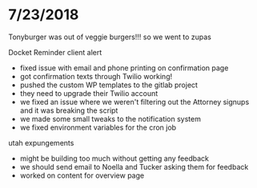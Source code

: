 # 7/23/2018

Tonyburger was out of veggie burgers!!! so we went to zupas

Docket Reminder client alert
- fixed issue with email and phone printing on confirmation page
- got confirmation texts through Twilio working!
- pushed the custom WP templates to the gitlab project
- they need to upgrade their Twilio account
- we fixed an issue where we weren't filtering out the Attorney signups and it was breaking the script
- we made some small tweaks to the notification system
- we fixed environment variables for the cron job

utah expungements
- might be building too much without getting any feedback
- we should send email to Noella and Tucker asking them for feedback
- worked on content for overview page